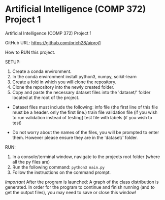 # Artificial Intelligence (COMP 372) Project 1
Artificial Intelligence (COMP 372) Project 1

GitHub URL: https://github.com/prich28/aiproj1

How to RUN this project.

SETUP:
1. Create a conda environment.
2. In the conda environment install python3, numpy, scikit-learn
3. Create a fold in which you will clone the repository.
4. Clone the repository into the newly created folder.
5. Copy and paste the necessary dataset files into the 'dataset/' folder located at the root of the project.

* Dataset files must include the following:
info file (the first line of this file must be a header. only the first line.)
train file
validation file (if you wish to run validation instead of testing(
test file with labels (if you wish to test)

* Do not worry about the names of the files, you will be prompted to enter them. However please ensure they are in the 'dataset/' folder.



RUN:
1. In a console/terminal window, navigate to the projects root folder (where all the py files are)
2. Run the following command: `python3 main.py`
3. Follow the instructions on the command prompt.

*Important*
After the program is launched:
A graph of the class distribution is generated.
In order for the program to continue and finish running (and to get the output files), you may need to save or close this window!

